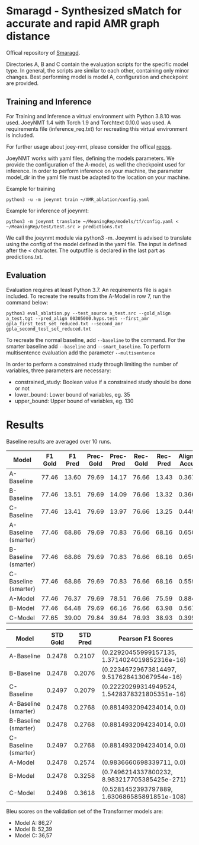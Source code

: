 # Smaragd - Synthesized sMatch for accurate and rapid AMR graph distance
Offical repository of [Smaragd](https://arxiv.org/abs/2203.13226).

Directories A, B and C contain the evaluation scripts for the specific model type. In general, the scripts are similar 
to each other, containing only minor changes. Best performing model is model A, configuration and checkpoint
are provided.

## Training and Inference

For Training and Inference a virtual environment with Python 3.8.10 was used. JoeyNMT 1.4 with Torch 1.9 and 
Torchtext 0.10.0 was used. A requirements file (inference_req.txt) for recreating this virtual environment is included.
 
For further usage about joey-nmt, please consider the offical [repos](https://github.com/joeynmt/joeynmt).

JoeyNMT works with yaml files, defining the models parameters. We provide the configuration of the A-model, as
well the checkpoint used for inference. In order to perform inference on your machine, the parameter model_dir
in the yaml file must be adapted to the location on your machine.

Example for training
```
python3 -u -m joeynmt train ~/AMR_ablation/config.yaml
```

Example for inference of joeynmt:
```
python3 -m joeynmt translate ~/MeaningRep/models/tf/config.yaml < ~/MeaningRep/test/test.src > predictions.txt
```
We call the joeynmt module via python3 -m. Joeynmt is advised to translate using the config of the model 
defined in the yaml file. The input is defined after the < character. The outputfile is declared in the last 
part as predictions.txt.

## Evaluation

Evaluation requires at least Python 3.7. An requirements file is again included. 
To recreate the results from the A-Model in row 7, run the command below:
```
python3 eval_ablation.py --test_source a_test.src --gold_align a_test.tgt --pred_align 00305000.hyps.test --first_amr 
gpla_first_test_set_reduced.txt --second_amr gpla_second_test_set_reduced.txt
```
To recreate the normal baseline, add `--baseline` to the command. For the smarter baseline add `--baseline`
 and `--smart_baseline`.  To perform multisentence evaluation add the parameter `--multisentence`
 
In order to perform a constrained study through limiting the number of variables, three parameters are necessary:

- constrained_study: Boolean value if a constrained study should be done or not
- lower_bound: Lower bound of variables, eg. 35
- upper_bound: Upper bound of variables, eg. 130

# Results

Baseline results are averaged over 10 runs.

| Model  | F1 Gold | F1 Pred | Prec-Gold | Prec-Pred | Rec-Gold | Rec-Pred | Alignment Accuracy
| ------------- | ------------- | ------------- | ------------- | ------------- | ------------- | ------------- | ------------- |
| A-Baseline | 77.46 | 13.60  | 79.69 | 14.17 | 76.66 | 13.43 | 0.3676 |
| B-Baseline | 77.46| 13.51 | 79.69 | 14.09| 76.66 | 13.32 | 0.3665 |
| C-Baseline | 77.46| 13.41 | 79.69 | 13.97| 76.66 | 13.25 | 0.4490 |
| A-Baseline (smarter) | 77.46 | 68.86  | 79.69  | 70.83  | 76.66  | 68.16  | 0.6500 |
| B-Baseline (smarter) | 77.46 | 68.86   | 79.69  | 70.83  | 76.66  | 68.16  | 0.6500 |
| C-Baseline (smarter) | 77.46 | 68.86   | 79.69  | 70.83  | 76.66  | 68.16 | 0.5594 |
| A-Model | 77.46| 76.37 | 79.69 | 78.51 | 76.66 | 75.59 | 0.8848 |
| B-Model | 77.46| 64.48 | 79.69 | 66.16 | 76.66 | 63.98 | 0.5677 |
| C-Model | 77.65| 39.00 | 79.84 | 39.64 | 76.93 | 38.93 | 0.3958 |

| Model  | STD Gold | STD Pred | Pearson F1 Scores | 
| ------------- | ------------- | ------------- | ------------- |
| A-Baseline | 0.2478  | 0.2107  | (0.22920455999157135, 1.3714024019852316e-16) |
| B-Baseline | 0.2478 | 0.2076| (0.22346729673814497, 9.517628413067954e-16) |
| C-Baseline | 0.2497  | 0.2079 | (0.22220299314949524, 1.5428378321805351e-16) | 
| A-Baseline (smarter) | 0.2478  | 0.2768 | (0.8814932094234014, 0.0)  |
| B-Baseline (smarter) | 0.2478  | 0.2768 | (0.8814932094234014, 0.0)  | 
| C-Baseline (smarter) | 0.2497 | 0.2768 | (0.8814932094234014, 0.0)   |
| A-Model | 0.2478 | 0.2574 | (0.9836660698339711, 0.0) | 
| B-Model | 0.2478 | 0.3258| (0.7496214337800232, 8.983217705385425e-271) | 
| C-Model | 0.2498 | 0.3618 | (0.5281452393797889, 1.630686585891851e-108) | 

Bleu scores on the validation set of the Transformer models are:
- Model A: 86,27
- Model B: 52,39
- Model C: 36,57





